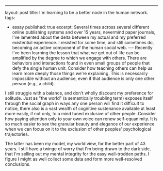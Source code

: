 ---
layout: post
title: I'm learning to be a better node in the human network.
tags:
 - essay
published: true
excerpt: Several times across several different online publishing systems and over 15 years, nevermind paper journals, I've lamented about the delta between my actual and my preferred existential experience. I resisted for some time, and still sometimes do, becoming an active component of the human social web. ---
Recently I've been learning the lesson that what we get out of life can be amplified by the degree to which we engage with others. There are behaviors and interactions found in even small groups of people that defy the single human unit. Consider how teaching others can help us learn more deeply those things we're explaining. This is necessarily impossible without an audience, even if that audience is only one other person (e.g., a child).

I still struggle with a balance, and don't wholly discount my preference for solitude. Just as "the world" (a semantically troubling term) exposes itself through the social graph in ways any one person will find it difficult to notice, there also is a vast wealth of cognitive sustenance available at least more easily, if not only, to a mind tuned exclusive of other people. Consider how paying attention only to your own voice can renew self-equanimity. It is so much easier to see the granular beauty and elegance of our experience when we can focus on it to the exclusion of other peoples' psychological trajectories.

The latter has been my model, my world view, for the better part of 43 years. I still have a twinge of worry that I'm being drawn to the dark side, that I'm selling out my mental integrity for the easy well-trodden paths. I figure I might as well collect some data and form more well-resolved conclusions.
